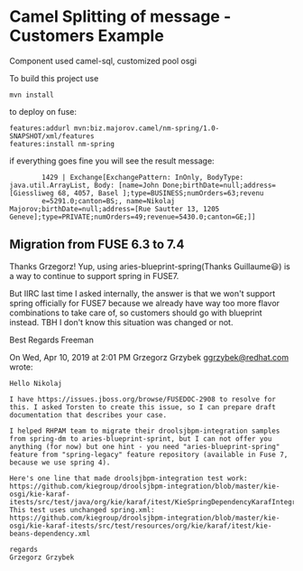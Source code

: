 Camel Splitting of message - Customers Example
==============================================
Component used camel-sql, customized pool osgi

To build this project use

    mvn install


to deploy on fuse:

    features:addurl mvn:biz.majorov.camel/nm-spring/1.0-SNAPSHOT/xml/features
    features:install nm-spring

if everything goes fine you will see the result message:

            1429 | Exchange[ExchangePattern: InOnly, BodyType: java.util.ArrayList, Body: [name=John Done;birthDate=null;address=[Giessliweg 68, 4057, Basel ];type=BUSINESS;numOrders=63;revenu
            e=5291.0;canton=BS;, name=Nikolaj Majorov;birthDate=null;address=[Rue Sautter 13, 1205 Geneve];type=PRIVATE;numOrders=49;revenue=5430.0;canton=GE;]]


## Migration from FUSE 6.3 to 7.4

Thanks Grzegorz!
Yup, using aries-blueprint-spring(Thanks Guillaume😃) is a way to continue to support spring in FUSE7.

But IIRC last time I asked internally, the answer is that we won't support spring officially for FUSE7 because we already have way too more flavor combinations to take care of, so customers should go with blueprint instead. TBH I don't know this situation was changed or not.

Best Regards
Freeman

On Wed, Apr 10, 2019 at 2:01 PM Grzegorz Grzybek <ggrzybek@redhat.com> wrote:

    Hello Nikolaj

    I have https://issues.jboss.org/browse/FUSEDOC-2908 to resolve for this. I asked Torsten to create this issue, so I can prepare draft documentation that describes your case.

    I helped RHPAM team to migrate their droolsjbpm-integration samples from spring-dm to aries-blueprint-sprint, but I can not offer you anything (for now) but one hint - you need "aries-blueprint-spring" feature from "spring-legacy" feature repository (available in Fuse 7, because we use spring 4).

    Here's one line that made droolsjbpm-integration test work: https://github.com/kiegroup/droolsjbpm-integration/blob/master/kie-osgi/kie-karaf-itests/src/test/java/org/kie/karaf/itest/KieSpringDependencyKarafIntegrationTest.java#L74
    This test uses unchanged spring.xml: https://github.com/kiegroup/droolsjbpm-integration/blob/master/kie-osgi/kie-karaf-itests/src/test/resources/org/kie/karaf/itest/kie-beans-dependency.xml

    regards
    Grzegorz Grzybek
